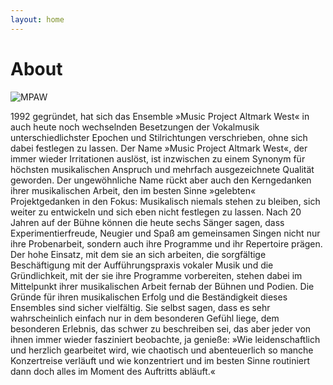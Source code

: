 ```yaml
---
layout: home
---
```

# About 

![MPAW](/images/unsplash-image-12.jpg)

1992 gegründet, hat sich das Ensemble »Music Project Altmark West« in auch heute noch wechselnden Besetzungen der Vokalmusik unterschiedlichster Epochen und Stilrichtungen verschrieben, ohne sich dabei festlegen zu lassen. Der Name »Music Project Altmark West«, der immer wieder Irritationen auslöst, ist inzwischen zu einem Synonym für höchsten musikalischen Anspruch und mehrfach ausgezeichnete Qualität geworden. Der ungewöhnliche Name rückt aber auch den Kerngedanken ihrer musikalischen Arbeit, den im besten Sinne »gelebten« Projektgedanken in den Fokus: Musikalisch niemals stehen zu bleiben, sich weiter zu entwickeln und sich eben nicht festlegen zu lassen. Nach 20 Jahren auf der Bühne können die heute sechs Sänger sagen, dass Experimentierfreude, Neugier und Spaß am gemeinsamen Singen nicht nur ihre Probenarbeit, sondern auch ihre Programme und ihr Repertoire prägen. Der hohe Einsatz, mit dem sie an sich arbeiten, die sorgfältige Beschäftigung mit der Aufführungspraxis vokaler Musik und die Gründlichkeit, mit der sie ihre Programme vorbereiten, stehen dabei im Mittelpunkt ihrer musikalischen Arbeit fernab der Bühnen und Podien. Die Gründe für ihren musikalischen Erfolg und die Beständigkeit dieses Ensembles sind sicher vielfältig. Sie selbst sagen, dass es sehr wahrscheinlich einfach nur in dem besonderen Gefühl liege, dem besonderen Erlebnis, das schwer zu beschreiben sei, das aber jeder von ihnen immer wieder fasziniert beobachte, ja genieße: »Wie leidenschaftlich und herzlich gearbeitet wird, wie chaotisch und abenteuerlich so manche Konzertreise verläuft und wie konzentriert und im besten Sinne routiniert dann doch alles im Moment des Auftritts abläuft.«
